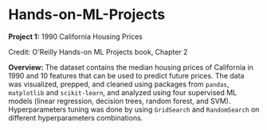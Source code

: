 # Hands-on-ML-Projects

**Project 1:** 1990 California Housing Prices

Credit: O'Reilly Hands-on ML Projects book, Chapter 2

**Overview:** The dataset contains the median housing prices of California in 1990 and 10 features that can be used to predict future prices. The data was visualized, prepped, and cleaned using packages from `pandas`, `matplotlib` and `scikit-learn`, and analyzed using four supervised ML models (linear regression, decision trees, random forest, and SVM). Hyperparameters tuning was done by using `GridSearch` and `RandomSearch` on different hyperparameters combinations.

